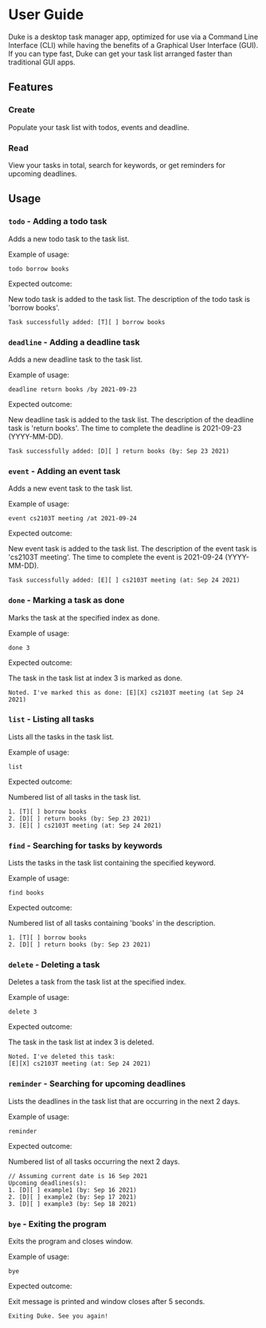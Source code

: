 # User Guide

Duke is a desktop task manager app, optimized for use via a 
Command Line Interface (CLI) while having the benefits of a 
Graphical User Interface (GUI). If you can type fast, Duke can 
get your task list arranged faster than traditional GUI apps.

## Features 

### Create

Populate your task list with todos, events and deadline.  

### Read

View your tasks in total, search for keywords, or get reminders for 
upcoming deadlines.

## Usage


### `todo` - Adding a todo task

Adds a new todo task to the task list.

Example of usage:

`todo borrow books`

Expected outcome:

New todo task is added to the task list. The description of the todo task is 
'borrow books'.

```
Task successfully added: [T][ ] borrow books
```

### `deadline` - Adding a deadline task

Adds a new deadline task to the task list.

Example of usage:

`deadline return books /by 2021-09-23`

Expected outcome:

New deadline task is added to the task list.
The description of the deadline task is 'return books'.
The time to complete the deadline is 2021-09-23 (YYYY-MM-DD).

```
Task successfully added: [D][ ] return books (by: Sep 23 2021)
```

### `event` - Adding an event task

Adds a new event task to the task list.

Example of usage:

`event cs2103T meeting /at 2021-09-24`

Expected outcome:

New event task is added to the task list.
The description of the event task is 'cs2103T meeting'.
The time to complete the event is 2021-09-24 (YYYY-MM-DD).

```
Task successfully added: [E][ ] cs2103T meeting (at: Sep 24 2021)
```

### `done` - Marking a task as done

Marks the task at the specified index as done.

Example of usage:

`done 3`

Expected outcome:

The task in the task list at index 3 is marked as done.

```
Noted. I've marked this as done: [E][X] cs2103T meeting (at Sep 24 2021)
```

### `list` - Listing all tasks

Lists all the tasks in the task list.

Example of usage:

`list`

Expected outcome:

Numbered list of all tasks in the task list.

```
1. [T][ ] borrow books
2. [D][ ] return books (by: Sep 23 2021)
3. [E][ ] cs2103T meeting (at: Sep 24 2021) 
```

### `find` - Searching for tasks by keywords

Lists the tasks in the task list containing the specified keyword.

Example of usage:

`find books`

Expected outcome:

Numbered list of all tasks containing 'books' in the description.

```
1. [T][ ] borrow books
2. [D][ ] return books (by: Sep 23 2021)
```

### `delete` - Deleting a task

Deletes a task from the task list at the specified index.

Example of usage:

`delete 3`

Expected outcome:

The task in the task list at index 3 is deleted.

```
Noted. I've deleted this task:
[E][X] cs2103T meeting (at: Sep 24 2021)
```

### `reminder` - Searching for upcoming deadlines

Lists the deadlines in the task list that are occurring in the next 2 days.

Example of usage:

`reminder`

Expected outcome:

Numbered list of all tasks occurring the next 2 days.

```
// Assuming current date is 16 Sep 2021
Upcoming deadlines(s):
1. [D][ ] example1 (by: Sep 16 2021)
2. [D][ ] example2 (by: Sep 17 2021)
3. [D][ ] example3 (by: Sep 18 2021)
```

### `bye` - Exiting the program

Exits the program and closes window.

Example of usage:

`bye` 

Expected outcome:

Exit message is printed and window closes after 5 seconds.

```
Exiting Duke. See you again!
```
